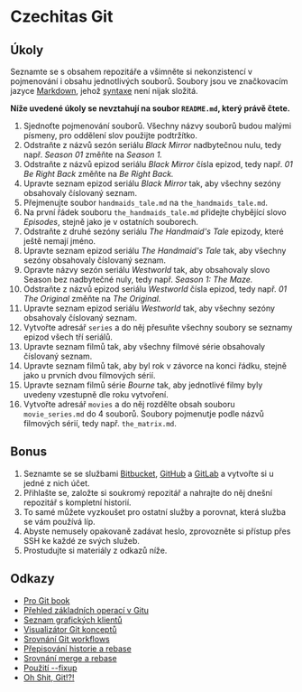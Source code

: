 # Czechitas Git

## Úkoly

Seznamte se s obsahem repozitáře a všimněte si nekonzistencí v pojmenování i obsahu jednotlivých souborů.
Soubory jsou ve značkovacím jazyce [Markdown](https://www.markdownguide.org), jehož [syntaxe](https://www.markdownguide.org/basic-syntax) není nijak složitá.

**Níže uvedené úkoly se nevztahují na soubor `README.md`, který právě čtete.**

1. Sjednoťte pojmenování souborů. Všechny názvy souborů budou malými písmeny, pro oddělení slov použijte podtržítko.
1. Odstraňte z názvů sezón seriálu *Black Mirror* nadbytečnou nulu, tedy např. *Season 01* změňte na *Season 1.*
1. Odstraňte z názvů epizod seriálu *Black Mirror* čísla epizod, tedy např. *01 Be Right Back* změňte na *Be Right Back.*
1. Upravte seznam epizod seriálu *Black Mirror* tak, aby všechny sezóny obsahovaly číslovaný seznam.
1. Přejmenujte soubor `handmaids_tale.md` na `the_handmaids_tale.md`.
1. Na první řádek souboru `the_handmaids_tale.md` přidejte chybějící slovo *Episodes*, stejně jako je v ostatních souborech.
1. Odstraňte z druhé sezóny seriálu *The Handmaid's Tale* epizody, které ještě nemají jméno.
1. Upravte seznam epizod seriálu *The Handmaid's Tale* tak, aby všechny sezóny obsahovaly číslovaný seznam.
1. Opravte názvy sezón seriálu *Westworld* tak, aby obsahovaly slovo Season bez nadbytečné nuly, tedy např. *Season 1: The Maze.*
1. Odstraňte z názvů epizod seriálu *Westworld* čísla epizod, tedy např. *01 The Original* změňte na *The Original.*
1. Upravte seznam epizod seriálu *Westworld* tak, aby všechny sezóny obsahovaly číslovaný seznam.
1. Vytvořte adresář `series` a do něj přesuňte všechny soubory se seznamy epizod všech tří seriálů.
1. Upravte seznam filmů tak, aby všechny filmové série obsahovaly číslovaný seznam.
1. Upravte seznam filmů tak, aby byl rok v závorce na konci řádku, stejně jako u prvních dvou filmových sérií.
1. Upravte seznam filmů série *Bourne* tak, aby jednotlivé filmy byly uvedeny vzestupně dle roku vytvoření.
1. Vytvořte adresář `movies` a do něj rozdělte obsah souboru `movie_series.md` do 4 souborů. Soubory pojmenutje podle názvů filmových sérií, tedy např. `the_matrix.md`.

## Bonus

1. Seznamte se se službami [Bitbucket](https://bitbucket.org), [GitHub](https://github.com) a [GitLab](https://gitlab.com) a vytvořte si u jedné z nich účet.
1. Přihlašte se, založte si soukromý repozitář a nahrajte do něj dnešní repozitář s kompletní historií.
1. To samé můžete vyzkoušet pro ostatní služby a porovnat, která služba se vám používá líp.
1. Abyste nemusely opakovaně zadávat heslo, zprovozněte si přístup přes SSH ke každé ze svých služeb.
1. Prostudujte si materiály z odkazů níže.

## Odkazy

* [Pro Git book](https://git-scm.com/book/en/v2)
* [Přehled základních operací v Gitu](https://pyvec.github.io/cheatsheets/basic-git/basic-git-cs.pdf)
* [Seznam grafických klientů](https://git-scm.com/downloads/guis)
* [Visualizátor Git konceptů](https://onlywei.github.io/explain-git-with-d3/)
* [Srovnání Git workflows](https://www.atlassian.com/git/tutorials/comparing-workflows)
* [Přepisování historie a rebase](https://www.atlassian.com/git/tutorials/rewriting-history/git-rebase)
* [Srovnání merge a rebase](https://www.atlassian.com/git/tutorials/merging-vs-rebasing)
* [Použití --fixup](https://filip-prochazka.com/blog/git-fixup)
* [Oh Shit, Git!?!](http://ohshitgit.com)
